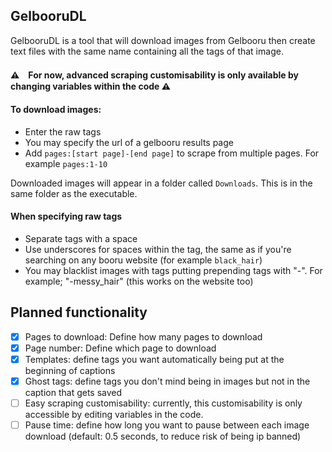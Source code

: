 ## GelbooruDL

GelbooruDL is a tool that will download images from Gelbooru then create text files with the same name containing all the tags of that image.

#### ⚠　For now, advanced scraping customisability is only available by changing variables within the code ⚠

#### To download images:
* Enter the raw tags
* You may specify the url of a gelbooru results page
* Add `pages:[start page]-[end page]` to scrape from multiple pages. For example `pages:1-10`

Downloaded images will appear in a folder called `Downloads`. This is in the same folder as the executable.

#### When specifying raw tags
* Separate tags with a space
* Use underscores for spaces within the tag, the same as if you're searching on any booru website (for example `black_hair`)
* You may blacklist images with tags putting prepending tags with "-". For example; "-messy_hair" (this works on the website too)

## Planned functionality
- [X] Pages to download: Define how many pages to download
- [X] Page number: Define which page to download
- [X] Templates: define tags you want automatically being put at the beginning of captions
- [X] Ghost tags: define tags you don't mind being in images but not in the caption that gets saved
- [ ] Easy scraping customisability: currently, this customisability is only accessible by editing variables in the code.
- [ ] Pause time: define how long you want to pause between each image download (default: 0.5 seconds, to reduce risk of being ip banned)
